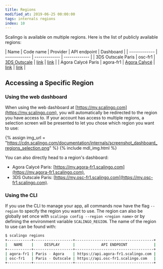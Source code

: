 ```yaml
---
title: Regions
modified_at: 2019-06-25 00:00:00
tags: internals regions
index: 10
---
```


Scalingo is available on multiple regions. Here is the list of publicly available regions:

| Name  | Code name | Provider | API endpoint | Dashboard |
| ------------- | ------------- | ------------- | ------------- |
| 3DS Outscale Paris  | osc-fr1  | [3DS Outscale](https://outscale.com/) | [link](https://api.osc-fr1.scalingo.com) | [link](https://my.agora-fr1.scalingo.com) |
| Agora Calycé Paris  | agora-fr1  | [Agora Calycé](https://www.agoracalyce.com) | [link](https://api.agora-fr1.scalingo.com) | [link](https://my.agora-fr1.scalingo.com) |

## Accessing a Specific Region

### Using the web dashboard

When using the web dashboard at
[https://my.scalingo.com](https://my.scalingo.com), you will automatically be
redirected to the region you have access to. If your account has access to
multiple regions, a selection screen will be presented to let you chose which
region you want to use:

{% assign img_url = "https://cdn.scalingo.com/documentation/internals/screenshot_dashboard_regions_selection.png" %}
{% include mdl_img.html %}

You can also directly head to a region's dashboard:

- Agora Calycé Paris:
  [https://my.agora-fr1.scalingo.com](https://my.agora-fr1.scalingo.com),
- 3DS Outscale Paris:
  [https://my.osc-fr1.scalingo.com](https://my.osc-fr1.scalingo.com).

### Using the CLI

If you use the CLI to manage your app, all commands now have the flag `--region`
to specify the region you want to use. The region can also be globally set once
with `scalingo config --region <region name>` or by defining the environment
variable `SCALINGO_REGION`. The name of the region to use can be found with:

```bash
$ scalingo regions
+-----------+------------------+------------------------------------+
|   NAME    |     DISPLAY      |            API ENDPOINT            |
+-----------+------------------+------------------------------------+
| agora-fr1 | Paris - Agora    | https://api.agora-fr1.scalingo.com |
| osc-fr1   | Paris - Outscale | https://api.osc-fr1.scalingo.com   |
+-----------+------------------+------------------------------------+
```
